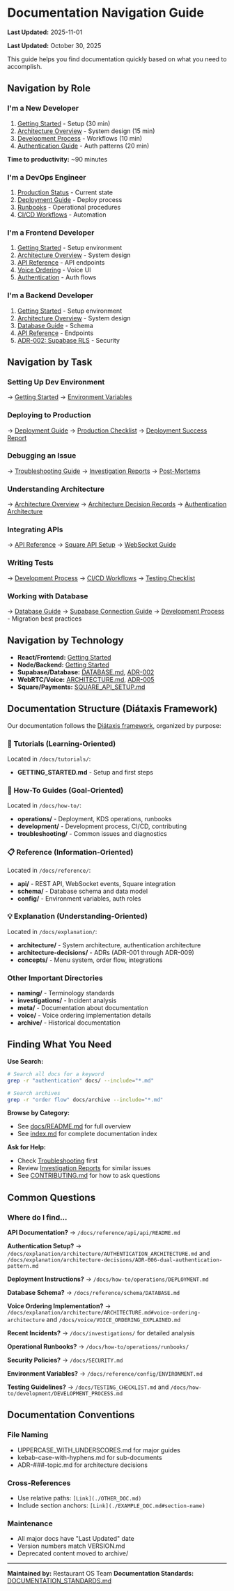 # Documentation Navigation Guide


**Last Updated:** 2025-11-01

**Last Updated:** October 30, 2025

This guide helps you find documentation quickly based on what you need to accomplish.

## Navigation by Role

### I'm a New Developer
1. [Getting Started](./tutorials/GETTING_STARTED.md) - Setup (30 min)
2. [Architecture Overview](./explanation/architecture/ARCHITECTURE.md) - System design (15 min)
3. [Development Process](./how-to/development/DEVELOPMENT_PROCESS.md) - Workflows (10 min)
4. [Authentication Guide](./explanation/architecture/AUTHENTICATION_ARCHITECTURE.md) - Auth patterns (20 min)

**Time to productivity:** ~90 minutes

### I'm a DevOps Engineer
1. [Production Status](./PRODUCTION_STATUS.md) - Current state
2. [Deployment Guide](./how-to/operations/DEPLOYMENT.md) - Deploy process
3. [Runbooks](./how-to/operations/runbooks/) - Operational procedures
4. [CI/CD Workflows](./how-to/development/CI_CD_WORKFLOWS.md) - Automation

### I'm a Frontend Developer
1. [Getting Started](./tutorials/GETTING_STARTED.md) - Setup environment
2. [Architecture Overview](./explanation/architecture/ARCHITECTURE.md) - System design
3. [API Reference](./reference/api/api/README.md) - API endpoints
4. [Voice Ordering](./voice/VOICE_ORDERING_EXPLAINED.md) - Voice UI
5. [Authentication](./explanation/architecture/AUTHENTICATION_ARCHITECTURE.md) - Auth flows

### I'm a Backend Developer
1. [Getting Started](./tutorials/GETTING_STARTED.md) - Setup environment
2. [Architecture Overview](./explanation/architecture/ARCHITECTURE.md) - System design
3. [Database Guide](./reference/schema/DATABASE.md) - Schema
4. [API Reference](./reference/api/api/README.md) - Endpoints
5. [ADR-002: Supabase RLS](./explanation/architecture-decisions/ADR-002-multi-tenancy-architecture.md) - Security

## Navigation by Task

### Setting Up Dev Environment
→ [Getting Started](./tutorials/GETTING_STARTED.md)
→ [Environment Variables](./reference/config/ENVIRONMENT.md)

### Deploying to Production
→ [Deployment Guide](./how-to/operations/DEPLOYMENT.md)
→ [Production Checklist](./how-to/operations/runbooks/PRODUCTION_DEPLOYMENT_CHECKLIST.md)
→ [Deployment Success Report](./how-to/operations/runbooks/PRODUCTION_DEPLOYMENT_SUCCESS.md)

### Debugging an Issue
→ [Troubleshooting Guide](./how-to/troubleshooting/TROUBLESHOOTING.md)
→ [Investigation Reports](./investigations/)
→ [Post-Mortems](./archive/incidents/)

### Understanding Architecture
→ [Architecture Overview](./explanation/architecture/ARCHITECTURE.md)
→ [Architecture Decision Records](./explanation/architecture-decisions/)
→ [Authentication Architecture](./explanation/architecture/AUTHENTICATION_ARCHITECTURE.md)

### Integrating APIs
→ [API Reference](./reference/api/api/README.md)
→ [Square API Setup](./reference/api/api/SQUARE_API_SETUP.md)
→ [WebSocket Guide](./reference/api/WEBSOCKET_EVENTS.md)

### Writing Tests
→ [Development Process](./how-to/development/DEVELOPMENT_PROCESS.md)
→ [CI/CD Workflows](./how-to/development/CI_CD_WORKFLOWS.md)
→ [Testing Checklist](./TESTING_CHECKLIST.md)

### Working with Database
→ [Database Guide](./reference/schema/DATABASE.md)
→ [Supabase Connection Guide](./SUPABASE_CONNECTION_GUIDE.md)
→ [Development Process](./how-to/development/DEVELOPMENT_PROCESS.md) - Migration best practices

## Navigation by Technology

- **React/Frontend:** [Getting Started](./tutorials/GETTING_STARTED.md)
- **Node/Backend:** [Getting Started](./tutorials/GETTING_STARTED.md)
- **Supabase/Database:** [DATABASE.md](./reference/schema/DATABASE.md), [ADR-002](./explanation/architecture-decisions/ADR-002-multi-tenancy-architecture.md)
- **WebRTC/Voice:** [ARCHITECTURE.md](./explanation/architecture/ARCHITECTURE.md#voice-ordering-architecture), [ADR-005](./explanation/architecture-decisions/ADR-005-client-side-voice-ordering.md)
- **Square/Payments:** [SQUARE_API_SETUP.md](./reference/api/api/SQUARE_API_SETUP.md)

## Documentation Structure (Diátaxis Framework)

Our documentation follows the [Diátaxis framework](https://diataxis.fr/), organized by purpose:

### 📖 Tutorials (Learning-Oriented)
Located in `/docs/tutorials/`:
- **GETTING_STARTED.md** - Setup and first steps

### 🎯 How-To Guides (Goal-Oriented)
Located in `/docs/how-to/`:
- **operations/** - Deployment, KDS operations, runbooks
- **development/** - Development process, CI/CD, contributing
- **troubleshooting/** - Common issues and diagnostics

### 📋 Reference (Information-Oriented)
Located in `/docs/reference/`:
- **api/** - REST API, WebSocket events, Square integration
- **schema/** - Database schema and data model
- **config/** - Environment variables, auth roles

### 💡 Explanation (Understanding-Oriented)
Located in `/docs/explanation/`:
- **architecture/** - System architecture, authentication architecture
- **architecture-decisions/** - ADRs (ADR-001 through ADR-009)
- **concepts/** - Menu system, order flow, integrations

### Other Important Directories
- **naming/** - Terminology standards
- **investigations/** - Incident analysis
- **meta/** - Documentation about documentation
- **voice/** - Voice ordering implementation details
- **archive/** - Historical documentation

## Finding What You Need

**Use Search:**
```bash
# Search all docs for a keyword
grep -r "authentication" docs/ --include="*.md"

# Search archives
grep -r "order flow" docs/archive --include="*.md"
```

**Browse by Category:**
- See [docs/README.md](./README.md) for full overview
- See [index.md](../index.md) for complete documentation index

**Ask for Help:**
- Check [Troubleshooting](./how-to/troubleshooting/TROUBLESHOOTING.md) first
- Review [Investigation Reports](./investigations/) for similar issues
- See [CONTRIBUTING.md](./how-to/development/CONTRIBUTING.md) for how to ask questions

## Common Questions

### Where do I find...

**API Documentation?**
→ `/docs/reference/api/api/README.md`

**Authentication Setup?**
→ `/docs/explanation/architecture/AUTHENTICATION_ARCHITECTURE.md` and `/docs/explanation/architecture-decisions/ADR-006-dual-authentication-pattern.md`

**Deployment Instructions?**
→ `/docs/how-to/operations/DEPLOYMENT.md`

**Database Schema?**
→ `/docs/reference/schema/DATABASE.md`

**Voice Ordering Implementation?**
→ `/docs/explanation/architecture/ARCHITECTURE.md#voice-ordering-architecture` and `/docs/voice/VOICE_ORDERING_EXPLAINED.md`

**Recent Incidents?**
→ `/docs/investigations/` for detailed analysis

**Operational Runbooks?**
→ `/docs/how-to/operations/runbooks/`

**Security Policies?**
→ `/docs/SECURITY.md`

**Environment Variables?**
→ `/docs/reference/config/ENVIRONMENT.md`

**Testing Guidelines?**
→ `/docs/TESTING_CHECKLIST.md` and `/docs/how-to/development/DEVELOPMENT_PROCESS.md`

## Documentation Conventions

### File Naming
- UPPERCASE_WITH_UNDERSCORES.md for major guides
- kebab-case-with-hyphens.md for sub-documents
- ADR-###-topic.md for architecture decisions

### Cross-References
- Use relative paths: `[Link](./OTHER_DOC.md)`
- Include section anchors: `[Link](./EXAMPLE_DOC.md#section-name)`

### Maintenance
- All major docs have "Last Updated" date
- Version numbers match VERSION.md
- Deprecated content moved to archive/

---

**Maintained by:** Restaurant OS Team
**Documentation Standards:** [DOCUMENTATION_STANDARDS.md](./DOCUMENTATION_STANDARDS.md)
